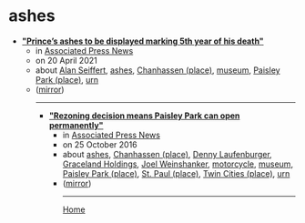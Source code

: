 # ashes

 - [**"Prince’s ashes to be displayed marking 5th year of his death"**](https://apnews.com/article/prince-ashes-displayed-paisley-park-aa5b4dd9ba66d79f9fbca7b83804874e)<ul><li>in [Associated Press News](https://apnews.com/)</li><li>on 20 April 2021</li><li>about [Alan Seiffert](../../topics/alan-seiffert/index.md), [ashes](../../topics/ashes/index.md), [Chanhassen (place)](../../topics/place/chanhassen/index.md), [museum](../../topics/museum/index.md), [Paisley Park (place)](../../topics/place/paisley-park/index.md), [urn](../../topics/urn/index.md)</li><li>([mirror](https://web.archive.org/web/*/https://apnews.com/article/prince-ashes-displayed-paisley-park-aa5b4dd9ba66d79f9fbca7b83804874e))</li><ul>

----

 - [**"Rezoning decision means Paisley Park can open permanently"**](https://apnews.com/article/3d3261f07e9b4edb879832ea78bf1280)<ul><li>in [Associated Press News](https://apnews.com/)</li><li>on 25 October 2016</li><li>about [ashes](../../topics/ashes/index.md), [Chanhassen (place)](../../topics/place/chanhassen/index.md), [Denny Laufenburger](../../topics/denny-laufenburger/index.md), [Graceland Holdings](../../topics/graceland-holdings/index.md), [Joel Weinshanker](../../topics/joel-weinshanker/index.md), [motorcycle](../../topics/motorcycle/index.md), [museum](../../topics/museum/index.md), [Paisley Park (place)](../../topics/place/paisley-park/index.md), [St. Paul (place)](../../topics/place/st-paul/index.md), [Twin Cities (place)](../../topics/place/twin-cities/index.md), [urn](../../topics/urn/index.md)</li><li>([mirror](https://web.archive.org/web/*/https://apnews.com/article/3d3261f07e9b4edb879832ea78bf1280))</li><ul>

----

[Home](../index.md)
